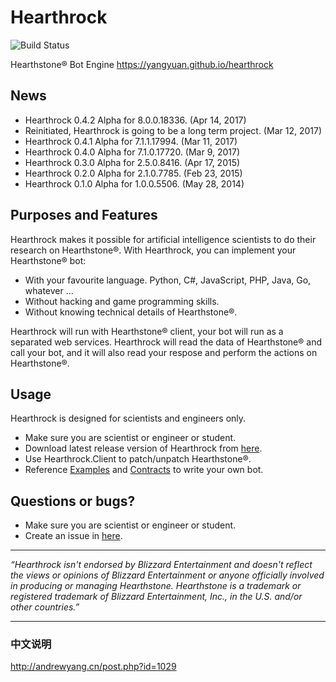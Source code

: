 Hearthrock
==========
![Build Status](https://6941987.visualstudio.com/_apis/public/build/definitions/11759935-74e5-4a06-843f-9794d369a62d/3/badge)

Hearthstone® Bot Engine https://yangyuan.github.io/hearthrock

## News

- Hearthrock 0.4.2 Alpha for 8.0.0.18336. (Apr 14, 2017)
- Reinitiated, Hearthrock is going to be a long term project. (Mar 12, 2017)
- Hearthrock 0.4.1 Alpha for 7.1.1.17994. (Mar 11, 2017)
- Hearthrock 0.4.0 Alpha for 7.1.0.17720. (Mar 9, 2017)
- Hearthrock 0.3.0 Alpha for 2.5.0.8416. (Apr 17, 2015)
- Hearthrock 0.2.0 Alpha for 2.1.0.7785. (Feb 23, 2015)
- Hearthrock 0.1.0 Alpha for 1.0.0.5506. (May 28, 2014)

## Purposes and Features

Hearthrock makes it possible for artificial intelligence scientists to do their research on Hearthstone®. With Hearthrock, you can implement your Hearthstone® bot:
- With your favourite language. Python, C#, JavaScript, PHP, Java, Go, whatever ...
- Without hacking and game programming skills.
- Without knowing technical details of Hearthstone®.

Hearthrock will run with Hearthstone® client, your bot will run as a separated web services. Hearthrock will read the data of Hearthstone® and call your bot, and it will also read your respose and perform the actions on Hearthstone®.

## Usage

Hearthrock is designed for scientists and engineers only.

- Make sure you are scientist or engineer or student.
- Download latest release version of Hearthrock from [here](../../releases).
- Use Hearthrock.Client to patch/unpatch Hearthstone®.
- Reference [Examples](../../tree/master/examples) and [Contracts](../../tree/master/src/Hearthrock.Contracts) to write your own bot.

## Questions or bugs?

- Make sure you are scientist or engineer or student.
- Create an issue in [here](../../issues).

___
*“Hearthrock isn't endorsed by Blizzard Entertainment and doesn't reflect the views or opinions of Blizzard Entertainment or anyone officially involved in producing or managing Hearthstone. Hearthstone is a trademark or registered trademark of Blizzard Entertainment, Inc., in the U.S. and/or other countries.”*

___
### 中文说明

http://andrewyang.cn/post.php?id=1029